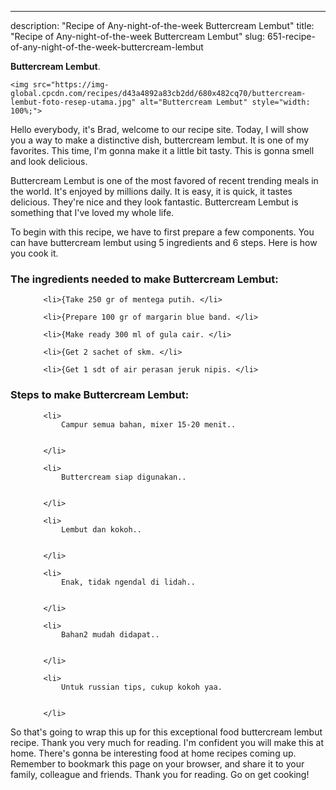 ---
description: "Recipe of Any-night-of-the-week Buttercream Lembut"
title: "Recipe of Any-night-of-the-week Buttercream Lembut"
slug: 651-recipe-of-any-night-of-the-week-buttercream-lembut

<p>
	<strong>Buttercream Lembut</strong>. 
	
</p>
<p>
	
	<img src="https://img-global.cpcdn.com/recipes/d43a4892a83cb2dd/680x482cq70/buttercream-lembut-foto-resep-utama.jpg" alt="Buttercream Lembut" style="width: 100%;">
	
	
</p>
<p>
	Hello everybody, it's Brad, welcome to our recipe site. Today, I will show you a way to make a distinctive dish, buttercream lembut. It is one of my favorites. This time, I'm gonna make it a little bit tasty. This is gonna smell and look delicious.
</p>
	
<p>
	Buttercream Lembut is one of the most favored of recent trending meals in the world. It's enjoyed by millions daily. It is easy, it is quick, it tastes delicious. They're nice and they look fantastic. Buttercream Lembut is something that I've loved my whole life.
</p>
<p>
	
</p>

<p>
To begin with this recipe, we have to first prepare a few components. You can have buttercream lembut using 5 ingredients and 6 steps. Here is how you cook it.
</p>

<h3>The ingredients needed to make Buttercream Lembut:</h3>

<ol>
	
		<li>{Take 250 gr of mentega putih. </li>
	
		<li>{Prepare 100 gr of margarin blue band. </li>
	
		<li>{Make ready 300 ml of gula cair. </li>
	
		<li>{Get 2 sachet of skm. </li>
	
		<li>{Get 1 sdt of air perasan jeruk nipis. </li>
	
</ol>
<p>
	
</p>

<h3>Steps to make Buttercream Lembut:</h3>

<ol>
	
		<li>
			Campur semua bahan, mixer 15-20 menit..
			
			
		</li>
	
		<li>
			Buttercream siap digunakan..
			
			
		</li>
	
		<li>
			Lembut dan kokoh..
			
			
		</li>
	
		<li>
			Enak, tidak ngendal di lidah..
			
			
		</li>
	
		<li>
			Bahan2 mudah didapat..
			
			
		</li>
	
		<li>
			Untuk russian tips, cukup kokoh yaa.
			
			
		</li>
	
</ol>

<p>
	
</p>

<p>
	So that's going to wrap this up for this exceptional food buttercream lembut recipe. Thank you very much for reading. I'm confident you will make this at home. There's gonna be interesting food at home recipes coming up. Remember to bookmark this page on your browser, and share it to your family, colleague and friends. Thank you for reading. Go on get cooking!
</p>
